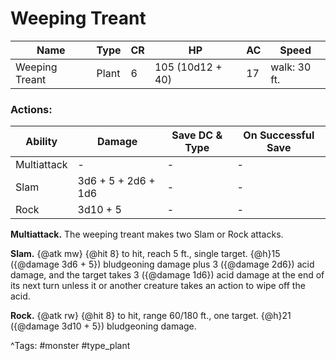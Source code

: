 # Weeping Treant

| Name | Type | CR | HP | AC | Speed |
|------|------|----|----|----|-------|
| Weeping Treant | Plant | 6 | 105 (10d12 + 40) | 17 | walk: 30 ft. |

### Actions:

| Ability | Damage | Save DC & Type | On Successful Save |
|---------|--------|----------------|--------------------|
| Multiattack | - | - | - |
| Slam | 3d6 + 5 + 2d6 + 1d6 | - | - |
| Rock | 3d10 + 5 | - | - |


**Multiattack.** The weeping treant makes two Slam or Rock attacks.

**Slam.** {@atk mw} {@hit 8} to hit, reach 5 ft., single target. {@h}15 ({@damage 3d6 + 5}) bludgeoning damage plus 3 ({@damage 2d6}) acid damage, and the target takes 3 ({@damage 1d6}) acid damage at the end of its next turn unless it or another creature takes an action to wipe off the acid.

**Rock.** {@atk rw} {@hit 8} to hit, range 60/180 ft., one target. {@h}21 ({@damage 3d10 + 5}) bludgeoning damage.

^Tags: #monster #type_plant
